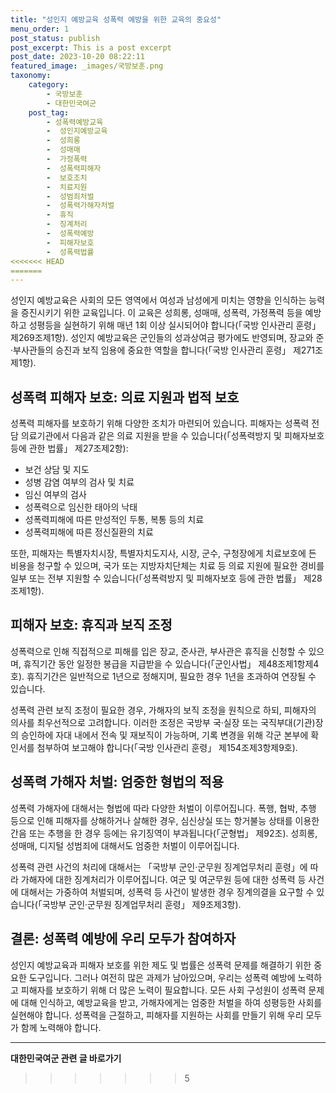 ```yaml
---
title: "성인지 예방교육 성폭력 예방을 위한 교육의 중요성"
menu_order: 1
post_status: publish
post_excerpt: This is a post excerpt
post_date: 2023-10-20 08:22:11
featured_image: _images/국방보훈.png
taxonomy:
    category:
        - 국방보훈
        - 대한민국여군
    post_tag:
        - 성폭력예방교육
        -  성인지예방교육
        -  성희롱
        -  성매매
        -  가정폭력
        -  성폭력피해자
        -  보호조치
        -  치료지원
        -  성범죄처벌
        -  성폭력가해자처벌
        -  휴직
        -  징계처리
        -  성폭력예방
        -  피해자보호
        -  성폭력법률
<<<<<<< HEAD
=======
---
```



성인지 예방교육은 사회의 모든 영역에서 여성과 남성에게 미치는 영향을 인식하는 능력을 증진시키기 위한 교육입니다. 이 교육은 성희롱, 성매매, 성폭력, 가정폭력 등을 예방하고 성평등을 실현하기 위해 매년 1회 이상 실시되어야 합니다(「국방 인사관리 훈령」 제269조제1항). 성인지 예방교육은 군인들의 성과상여금 평가에도 반영되며, 장교와 준·부사관들의 승진과 보직 임용에 중요한 역할을 합니다(「국방 인사관리 훈령」 제271조제1항).

## 성폭력 피해자 보호: 의료 지원과 법적 보호

성폭력 피해자를 보호하기 위해 다양한 조치가 마련되어 있습니다. 피해자는 성폭력 전담 의료기관에서 다음과 같은 의료 지원을 받을 수 있습니다(「성폭력방지 및 피해자보호 등에 관한 법률」 제27조제2항):

- 보건 상담 및 지도
- 성병 감염 여부의 검사 및 치료
- 임신 여부의 검사
- 성폭력으로 임신한 태아의 낙태
- 성폭력피해에 따른 만성적인 두통, 복통 등의 치료
- 성폭력피해에 따른 정신질환의 치료

또한, 피해자는 특별자치시장, 특별자치도지사, 시장, 군수, 구청장에게 치료보호에 든 비용을 청구할 수 있으며, 국가 또는 지방자치단체는 치료 등 의료 지원에 필요한 경비를 일부 또는 전부 지원할 수 있습니다(「성폭력방지 및 피해자보호 등에 관한 법률」 제28조제1항).

## 피해자 보호: 휴직과 보직 조정

성폭력으로 인해 직접적으로 피해를 입은 장교, 준사관, 부사관은 휴직을 신청할 수 있으며, 휴직기간 동안 일정한 봉급을 지급받을 수 있습니다(「군인사법」 제48조제1항제4호). 휴직기간은 일반적으로 1년으로 정해지며, 필요한 경우 1년을 초과하여 연장될 수 있습니다.

성폭력 관련 보직 조정이 필요한 경우, 가해자의 보직 조정을 원칙으로 하되, 피해자의 의사를 최우선적으로 고려합니다. 이러한 조정은 국방부 국·실장 또는 국직부대(기관)장의 승인하에 자대 내에서 전속 및 재보직이 가능하며, 기록 변경을 위해 각군 본부에 확인서를 첨부하여 보고해야 합니다(「국방 인사관리 훈령」 제154조제3항제9호).

## 성폭력 가해자 처벌: 엄중한 형법의 적용

성폭력 가해자에 대해서는 형법에 따라 다양한 처벌이 이루어집니다. 폭행, 협박, 추행 등으로 인해 피해자를 상해하거나 살해한 경우, 심신상실 또는 항거불능 상태를 이용한 간음 또는 추행을 한 경우 등에는 유기징역이 부과됩니다(「군형법」 제92조). 성희롱, 성매매, 디지털 성범죄에 대해서도 엄중한 처벌이 이루어집니다.

성폭력 관련 사건의 처리에 대해서는 「국방부 군인·군무원 징계업무처리 훈령」에 따라 가해자에 대한 징계처리가 이루어집니다. 여군 및 여군무원 등에 대한 성폭력 등 사건에 대해서는 가중하여 처벌되며, 성폭력 등 사건이 발생한 경우 징계의결을 요구할 수 있습니다(「국방부 군인·군무원 징계업무처리 훈령」 제9조제3항).

## 결론: 성폭력 예방에 우리 모두가 참여하자

성인지 예방교육과 피해자 보호를 위한 제도 및 법률은 성폭력 문제를 해결하기 위한 중요한 도구입니다. 그러나 여전히 많은 과제가 남아있으며, 우리는 성폭력 예방에 노력하고 피해자를 보호하기 위해 더 많은 노력이 필요합니다. 모든 사회 구성원이 성폭력 문제에 대해 인식하고, 예방교육을 받고, 가해자에게는 엄중한 처벌을 하여 성평등한 사회를 실현해야 합니다. 성폭력을 근절하고, 피해자를 지원하는 사회를 만들기 위해 우리 모두가 함께 노력해야 합니다.



<!-- wp:separator -->
<hr class="wp-block-separator has-alpha-channel-opacity"/>
<!-- /wp:separator -->

<!-- wp:group {"backgroundColor":"base","layout":{"type":"constrained"}} -->
<div class="wp-block-group has-base-background-color has-background"><!-- wp:paragraph {"align":"center","fontSize":"large"} -->
<p class="has-text-align-center has-large-font-size"><strong>대한민국여군 관련 글 바로가기</strong></p>
<!-- /wp:paragraph -->


<!-- wp:latest-posts
{"categories":[{"id":7224,"count":19,"description":"","link":"https://uknowlaw.com/category/%eb%8c%80%ed%95%9c%eb%af%bc%ea%b5%ad%ec%97%ac%ea%b5%b0/","name":"대한민국여군","slug":"대한민국여군","taxonomy":"category","parent":0,"meta":[],"_links":{"self":[{"href":"https://uknowlaw.com/wp-json/wp/v2/categories/7224"}],"collection":[{"href":"https://uknowlaw.com/wp-json/wp/v2/categories"}],"about":[{"href":"https://uknowlaw.com/wp-json/wp/v2/taxonomies/category"}],"wp:post_type":[{"href":"https://uknowlaw.com/wp-json/wp/v2/posts?categories=7224"}],"curies":[{"name":"wp","href":"https://api.w.org/{rel}","templated":true}]}}],"postsToShow":100,"excerptLength":28,"postLayout":"grid","columns":2,"featuredImageAlign":"left","featuredImageSizeSlug":"large","fontSize":"medium"} /--></div>
<!-- /wp:group -->
>>>>>>> 5
